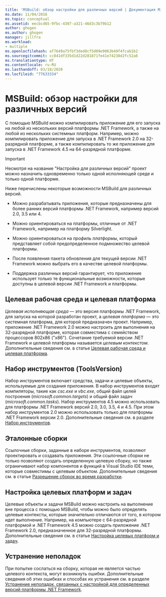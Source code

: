 ```yaml
---
title: 'MSBuild: обзор настройки для различных версий | Документация Microsoft'
ms.date: 11/04/2016
ms.topic: conceptual
ms.assetid: eecbcd65-9fbc-4307-a321-46d3c3b79b12
author: ghogen
ms.author: ghogen
manager: jillfra
ms.workload:
- multiple
ms.openlocfilehash: af7649a75fbf3ded0cf5d09e9063b49f4fcab1b2
ms.sourcegitcommit: cc841df335d1d22d281871fe41e74238d2fc52a6
ms.translationtype: HT
ms.contentlocale: ru-RU
ms.lasthandoff: 03/18/2020
ms.locfileid: "77633334"
---
```

# <a name="msbuild-multitargeting-overview"></a>MSBuild: обзор настройки для различных версий

С помощью MSBuild можно компилировать приложение для его запуска на любой из нескольких версий платформы .NET Framework, а также на любой из нескольких системных платформ. Например, можно компилировать приложение для запуска в .NET Framework 2.0 на 32-разрядной платформе, а также компилировать то же приложение для запуска в .NET Framework 4.5 на 64-разрядной платформе.

> [!IMPORTANT]
> Несмотря на название "Настройка для различных версий" проект можно назначить одновременно только одной исполняющей среде и только одной платформе.

 Ниже перечислены некоторые возможности MSBuild для различных версий.

- Можно разрабатывать приложения, которые предназначены для более ранних версий платформы .NET Framework, например версий 2.0, 3.5 или 4.

- Можно ориентироваться на платформы, отличные от .NET Framework, например на платформу Silverlight.

- Можно ориентироваться на *профиль платформы*, который представляет собой предопределенное подмножество целевой платформы.

- После появления пакета обновления для текущей версии .NET Framework можно выбрать его в качестве целевой платформы.

- Поддержка различных версий гарантирует, что приложение использует только те функциональные возможности, которые доступны в целевой версии .NET Framework и платформы.

## <a name="target-framework-and-platform"></a>Целевая рабочая среда и целевая платформа

 *Целевая исполняющая среда* — это версия платформы .NET Framework, для запуска на которой разработан проект, а *целевая платформа* — это системная платформа, для которой предназначен проект.  Например, приложение .NET Framework 2.0 можно настроить для выполнения на 32-разрядной платформе, которая совместима с семейством процессоров 802x86 ("x86"). Сочетание требуемой версии .NET Framework и целевой платформы называется *целевым контекстом*. Дополнительные сведения см. в статье [Целевая рабочая среда и целевая платформа](../msbuild/msbuild-target-framework-and-target-platform.md).

## <a name="toolset-toolsversion"></a>Набор инструментов (ToolsVersion)

 Набор инструментов включает средства, задачи и целевые объекты, используемые для создания приложения. В набор инструментов входят компиляторы, такие как *csc.exe* и *vbc.exe*, общий файл целей построения (*microsoft.common.targets*) и общий файл задач (*microsoft.common.tasks*). Набор инструментов 4.5 можно использовать для платформы .NET Framework версий 2.0, 3.0, 3.5, 4 и 4.5. При этом набор инструментов 2.0 можно использовать только для платформы .NET Framework версии 2.0. Дополнительные сведения см. в разделе [Набор инструментов](../msbuild/msbuild-toolset-toolsversion.md).

## <a name="reference-assemblies"></a>Эталонные сборки

 Ссылочные сборки, заданные в наборе инструментов, позволяют проектировать и создавать приложения. Эти ссылочные сборки не только позволяют создать определенную целевую сборку, но также ограничивают набор компонентов и функций в Visual Studio IDE теми, которые совместимы с целевым объектом. Дополнительные сведения см. в статье [Разрешение сборок во время разработки](../msbuild/resolving-assemblies-at-design-time.md).

## <a name="configure-targets-and-tasks"></a>Настройка целевых платформ и задач

 Целевые объекты и задачи MSBuild можно настроить на выполнение вне процесса с помощью MSBuild, чтобы можно было определять целевые контексты, которые значительно отличаются от того, в котором идет выполнение.  Например, на компьютере с 64-разрядной платформой и .NET Framework 4.5 можно создать приложение .NET Framework 2.0, предназначенное для 32-разрядной платформы. Дополнительные сведения см. в статье [Настройка целевых платформ и задач](../msbuild/configuring-targets-and-tasks.md).

## <a name="troubleshooting"></a>Устранение неполадок

 При попытке сослаться на сборку, которая не является частью целевого контекста, могут возникнуть ошибки. Дополнительные сведения об этих ошибках и способах их устранения см. в разделе [Устранение неполадок, связанных с настройкой для определенных версий платформы .NET Framework](../msbuild/troubleshooting-dotnet-framework-targeting-errors.md).
